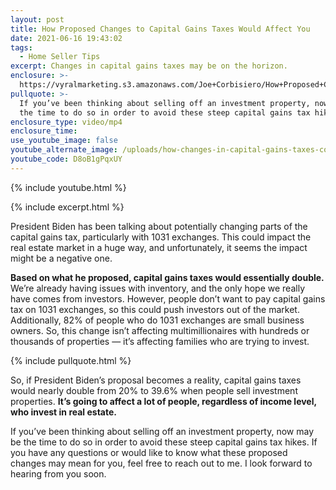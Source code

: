 ```yaml
---
layout: post
title: How Proposed Changes to Capital Gains Taxes Would Affect You
date: 2021-06-16 19:43:02
tags:
  - Home Seller Tips
excerpt: Changes in capital gains taxes may be on the horizon.
enclosure: >-
  https://vyralmarketing.s3.amazonaws.com/Joe+Corbisiero/How+Proposed+Changes+to+Capital+Gains+Taxes+Would+Affect+You.mp4
pullquote: >-
  If you’ve been thinking about selling off an investment property, now may be
  the time to do so in order to avoid these steep capital gains tax hikes.
enclosure_type: video/mp4
enclosure_time:
use_youtube_image: false
youtube_alternate_image: /uploads/how-changes-in-capital-gains-taxes-could-impact-you-yt.jpg
youtube_code: D8oB1gPqxUY
---
```

{% include youtube.html %}

{% include excerpt.html %}

President Biden has been talking about potentially changing parts of the capital gains tax, particularly with 1031 exchanges. This could impact the real estate market in a huge way, and unfortunately, it seems the impact might be a negative one.

**Based on what he proposed, capital gains taxes would essentially double.** We’re already having issues with inventory, and the only hope we really have comes from investors. However, people don’t want to pay capital gains tax on 1031 exchanges, so this could push investors out of the market. Additionally, 82% of people who do 1031 exchanges are small business owners. So, this change isn’t affecting multimillionaires with hundreds or thousands of properties — it’s affecting families who are trying to invest.

{% include pullquote.html %}

So, if President Biden’s proposal becomes a reality, capital gains taxes would nearly double from 20% to 39.6% when people sell investment properties. **It’s going to affect a lot of people, regardless of income level, who invest in real estate.**

If you’ve been thinking about selling off an investment property, now may be the time to do so in order to avoid these steep capital gains tax hikes. If you have any questions or would like to know what these proposed changes may mean for you, feel free to reach out to me. I look forward to hearing from you soon.
